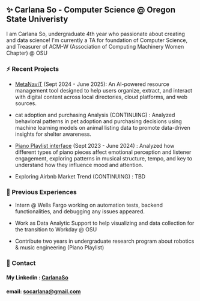 ## ✨ Carlana So - Computer Science @ Oregon State Univeristy

I am Carlana So, undergraduate 4th year who passionate about creating and data science!
I'm currently a TA for foundation of Computer Science, and Treasurer of ACM-W (Association of Computing Machinery Women Chapter) @ OSU

### ⚡ Recent Projects

- [MetaNaviT](https://github.com/klaurie/MetaNaviT) (Sept 2024 - June 2025): An AI-powered resource management tool designed to help users organize, extract, and interact with digital content across local directories, cloud platforms, and web sources.

- cat adoption and purchasing Analysis (CONTINUING) : Analyzed behavioral patterns in pet adoption and purchasing decisions using machine learning models on animal listing data to promote data-driven insights for shelter awareness.

- [Piano Playlist interface](https://github.com/carlanaso/Piano_playlist) (Sept 2023 - June 2024) : Analyzed how different types of piano pieces affect emotional perception and listener engagement, exploring patterns in musical structure, tempo, and key to understand how they influence mood and attention.
  
- Exploring Airbnb Market Trend (CONTINUING) : TBD

### 🌱 Previous Experiences 

- Intern @ Wells Fargo working on automation tests, backend functionalities, and debugging any issues appeared.

- Work as Data Analytic Support to help visualizing and data collection for the transition to Workday @ OSU

- Contribute two years in undergraduate research program about robotics & music engineering (Piano Playlist)


### 💬 Contact
#### My Linkedin : [CarlanaSo](https://www.linkedin.com/in/carlanaso/)
#### email: socarlana@gmail.com


<!--
**carlanaso/carlanaso** is a ✨ _special_ ✨ repository because its `README.md` (this file) appears on your GitHub profile.

Here are some ideas to get you started:

- 🔭 I’m currently working on ...
- 🌱 I’m currently learning ...
- 👯 I’m looking to collaborate on ...
- 🤔 I’m looking for help with ...
- 💬 Ask me about ...
- 📫 How to reach me: ...
- 😄 Pronouns: ...
- ⚡ Fun fact: ...
-->
